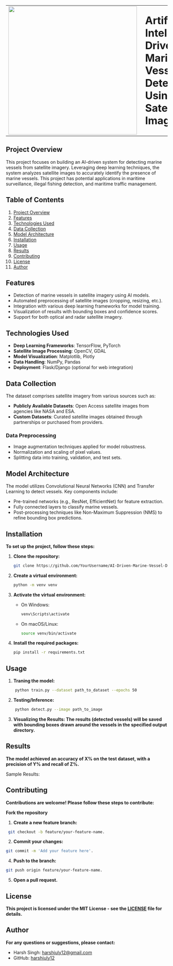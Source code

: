 <table>
  <tr>
    <td><img src="https://github.com/user-attachments/assets/12cbdbcc-3d9a-4228-91f8-ee872bea7570" width="400" style="margin-right: 10;"></td>
    <td><h1 style="margin: 0;">Artificial Intelligence Driven Marine Vessel Detection Using Satellite Imagery</h1></td>
  </tr>
</table>

## Project Overview
This project focuses on building an AI-driven system for detecting marine vessels from satellite imagery. Leveraging deep learning techniques, the system analyzes satellite images to accurately identify the presence of marine vessels. This project has potential applications in maritime surveillance, illegal fishing detection, and maritime traffic management.

## Table of Contents
1. [Project Overview](#project-overview)
2. [Features](#features)
3. [Technologies Used](#technologies-used)
4. [Data Collection](#data-collection)
5. [Model Architecture](#model-architecture)
6. [Installation](#installation)
7. [Usage](#usage)
8. [Results](#results)
9. [Contributing](#contributing)
10. [License](#license)
11. [Author](#author)

## Features
- Detection of marine vessels in satellite imagery using AI models.
- Automated preprocessing of satellite images (cropping, resizing, etc.).
- Integration with various deep learning frameworks for model training.
- Visualization of results with bounding boxes and confidence scores.
- Support for both optical and radar satellite imagery.

## Technologies Used
- **Deep Learning Frameworks**: TensorFlow, PyTorch
- **Satellite Image Processing**: OpenCV, GDAL
- **Model Visualization**: Matplotlib, Plotly
- **Data Handling**: NumPy, Pandas
- **Deployment**: Flask/Django (optional for web integration)

## Data Collection
The dataset comprises satellite imagery from various sources such as:
- **Publicly Available Datasets**: Open Access satellite images from agencies like NASA and ESA.
- **Custom Datasets**: Curated satellite images obtained through partnerships or purchased from providers.

### Data Preprocessing
- Image augmentation techniques applied for model robustness.
- Normalization and scaling of pixel values.
- Splitting data into training, validation, and test sets.

## Model Architecture
The model utilizes Convolutional Neural Networks (CNN) and Transfer Learning to detect vessels. Key components include:
- Pre-trained networks (e.g., ResNet, EfficientNet) for feature extraction.
- Fully connected layers to classify marine vessels.
- Post-processing techniques like Non-Maximum Suppression (NMS) to refine bounding box predictions.

## Installation
**To set up the project, follow these steps:**

1. **Clone the repository:**
   ```bash
   git clone https://github.com/YourUsername/AI-Driven-Marine-Vessel-Detection.git
   ```
2. **Create a virtual environment:**
    ```bash
    python -m venv venv
    ```
3. **Activate the virtual environment:**
    - On Windows:
        ```bash
        venv\Scripts\activate
        ```
    - On macOS/Linux:
        ```bash
        source venv/bin/activate
        ```

4. **Install the required packages:**
    ```bash
    pip install -r requirements.txt
    ```
    
## Usage
1. **Traning the model:**
```bash
    python train.py --dataset path_to_dataset --epochs 50
```

2. **Testing/Inference:**
```bash
    python detect.py --image path_to_image
```

3. **Visualizing the Results: The results (detected vessels) will be saved with bounding boxes drawn around the vessels in the specified output directory.**

   
## Results
**The model achieved an accuracy of X% on the test dataset, with a precision of Y% and recall of Z%.**

Sample Results:

## Contributing
**Contributions are welcome! Please follow these steps to contribute:**

**Fork the repository**

1. **Create a new feature branch:**
```bash
 git checkout -b feature/your-feature-name.
```
2. **Commit your changes:**
 ```bash
git commit -m 'Add your feature here'.
```
4. **Push to the branch:**
```bash
git push origin feature/your-feature-name.
```
5. **Open a pull request.**

## License
**This project is licensed under the MIT License - see the [LICENSE](LICENSE) file for details.**

## Author
**For any questions or suggestions, please contact:**
- Harsh Singh: [harshjuly12@gmail.com](harshjuly12@gmail.com)
- GitHub: [harshjuly12](https://github.com/harshjuly12)
